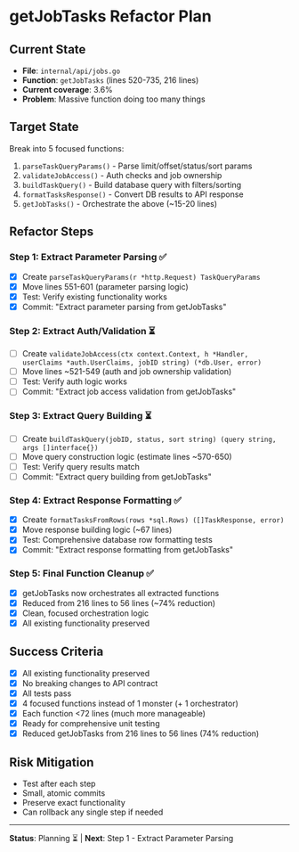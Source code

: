 # getJobTasks Refactor Plan

## Current State
- **File**: `internal/api/jobs.go`
- **Function**: `getJobTasks` (lines 520-735, 216 lines)
- **Current coverage**: 3.6%
- **Problem**: Massive function doing too many things

## Target State
Break into 5 focused functions:
1. `parseTaskQueryParams()` - Parse limit/offset/status/sort params
2. `validateJobAccess()` - Auth checks and job ownership 
3. `buildTaskQuery()` - Build database query with filters/sorting
4. `formatTasksResponse()` - Convert DB results to API response
5. `getJobTasks()` - Orchestrate the above (~15-20 lines)

## Refactor Steps

### Step 1: Extract Parameter Parsing ✅
- [x] Create `parseTaskQueryParams(r *http.Request) TaskQueryParams`
- [x] Move lines 551-601 (parameter parsing logic)
- [x] Test: Verify existing functionality works
- [x] Commit: "Extract parameter parsing from getJobTasks"

### Step 2: Extract Auth/Validation ⏳
- [ ] Create `validateJobAccess(ctx context.Context, h *Handler, userClaims *auth.UserClaims, jobID string) (*db.User, error)`
- [ ] Move lines ~521-549 (auth and job ownership validation)
- [ ] Test: Verify auth logic works
- [ ] Commit: "Extract job access validation from getJobTasks"

### Step 3: Extract Query Building ⏳
- [ ] Create `buildTaskQuery(jobID, status, sort string) (query string, args []interface{})`
- [ ] Move query construction logic (estimate lines ~570-650)
- [ ] Test: Verify query results match
- [ ] Commit: "Extract query building from getJobTasks"

### Step 4: Extract Response Formatting ✅
- [x] Create `formatTasksFromRows(rows *sql.Rows) ([]TaskResponse, error)`
- [x] Move response building logic (~67 lines)
- [x] Test: Comprehensive database row formatting tests
- [x] Commit: "Extract response formatting from getJobTasks"

### Step 5: Final Function Cleanup ✅
- [x] getJobTasks now orchestrates all extracted functions
- [x] Reduced from 216 lines to 56 lines (~74% reduction)
- [x] Clean, focused orchestration logic
- [x] All existing functionality preserved

## Success Criteria
- [x] All existing functionality preserved
- [x] No breaking changes to API contract
- [x] All tests pass
- [x] 4 focused functions instead of 1 monster (+ 1 orchestrator)
- [x] Each function <72 lines (much more manageable)
- [x] Ready for comprehensive unit testing
- [x] Reduced getJobTasks from 216 lines to 56 lines (74% reduction)

## Risk Mitigation
- Test after each step
- Small, atomic commits
- Preserve exact functionality
- Can rollback any single step if needed

---
**Status**: Planning ⏳ | **Next**: Step 1 - Extract Parameter Parsing